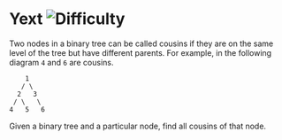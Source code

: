 # Yext ![Difficulty](https://img.shields.io/badge/-MEDIUM-yellow)
	
Two nodes in a binary tree can be called cousins if they are on the same level of the tree but have different parents. For example, in the following diagram `4` and `6` are cousins.
	
```
    1
   / \
  2   3
 / \   \
4   5   6
```
	
Given a binary tree and a particular node, find all cousins of that node.
	
